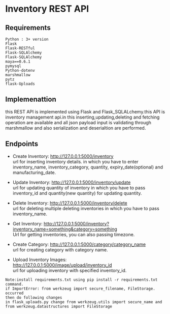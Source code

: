 # Inventory REST API

## Requirements
````
Python : 3+ version
Flask
Flask-RESTful
Flask-SQLAlchemy
Flask-SQLAlchemy
maya==0.6.1
pymysql
Python-dotenv
marshmallow
pytz
flask-Uploads
````
## Implemenattion
this REST API is implemented using Flask and Flask_SQLALchemy.this API is inventory management api.in this inserting,updating,deleting and fetching operation are available and all json payload input is validating through marshmallow and also serialization and deserialtion are performed.

## Endpoints

* Create Inventory: http://127.0.0.1:5000/inventory \
url for inserting inventory details. in which you have to enter inventory_name, inventory_category, quantity, expiry_date(optional) and manufacturing_date.

* Update Inventory: http://127.0.0.1:5000/inventory/update \
url for updating quantity of inventory in which you have to pass inventory_id and quantity(new quantity) for updating quantity. 

* Delete Inventory: http://127.0.0.1:5000/inventory/delete \
url for deleting multiple deleting inventories in which you have to pass inventory_name.

* Get Inventory: http://127.0.0.1:5000/inventory?inventory_name=something&category=something \
Url for getting inventories, you can also passing timezone.

* Create Category: http://127.0.0.1:5000/category/category_name \
url for creating category with category name.

* Upload Inventory Images: http://127.0.0.1:5000/image/upload/inventory_id \
url for uploading inventory with specified inventory_id.




````
Note:install requirements.txt using pip install -r requirements.txt command.
if ImportError: from werkzeug import secure_filename, FileStorage. occurred
then do following changes
in flask_uploads.py change from werkzeug.utils import secure_name and
from werkzeug.datastructures import FileStorage
````
